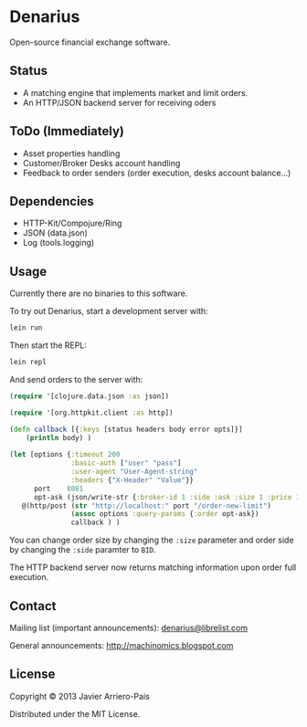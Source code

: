 # Denarius

Open-source financial exchange software.

## Status

- A matching engine that implements market and limit orders.
- An HTTP/JSON backend server for receiving oders

## ToDo (Immediately)

- Asset properties handling
- Customer/Broker Desks account handling
- Feedback to order senders (order execution, desks account balance...)

## Dependencies

- HTTP-Kit/Compojure/Ring
- JSON (data.json)
- Log (tools.logging)

## Usage

Currently there are no binaries to this software.

To try out Denarius, start a development server with:

```Bash
lein run
```

Then start the REPL:

```Bash
lein repl
```

And send orders to the server with:

```Clojure
(require '[clojure.data.json :as json])

(require '[org.httpkit.client :as http])

(defn callback [{:keys [status headers body error opts]}]
	(println body) )
       
(let [options {:timeout 200
               :basic-auth ["user" "pass"]
               :user-agent "User-Agent-string"
               :headers {"X-Header" "Value"}}
      port    8081
      opt-ask (json/write-str {:broker-id 1 :side :ask :size 1 :price 10})]
   @(http/post (str "http://localhost:" port "/order-new-limit")
               (assoc options :query-params {:order opt-ask})
               callback ) )
```

You can change order size by changing the ``:size`` parameter and order
side by changing the ``:side`` paramter to ``BID``.

The HTTP backend server now returns matching information upon order full execution.


## Contact

Mailing list (important announcements): denarius@librelist.com

General announcements: http://machinomics.blogspot.com

## License

Copyright © 2013 Javier Arriero-Pais

Distributed under the MIT License.
